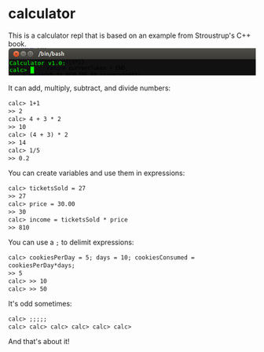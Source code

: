 calculator
==========

This is a calculator repl that is based on an example from Stroustrup's C++ book.
![](calc.png)

It can add, multiply, subtract, and divide numbers:

```
calc> 1+1
>> 2
calc> 4 + 3 * 2
>> 10
calc> (4 + 3) * 2
>> 14
calc> 1/5
>> 0.2
```

You can create variables and use them in expressions:

```
calc> ticketsSold = 27
>> 27
calc> price = 30.00
>> 30
calc> income = ticketsSold * price
>> 810
```

You can use a `;` to delimit expressions:

```
calc> cookiesPerDay = 5; days = 10; cookiesConsumed = cookiesPerDay*days;
>> 5
calc> >> 10
calc> >> 50
```

It's odd sometimes:
```
calc> ;;;;;
calc> calc> calc> calc> calc> calc>
```

And that's about it!

